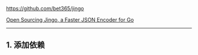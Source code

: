 https://github.com/bet365/jingo

[Open Sourcing Jingo, a Faster JSON Encoder for Go](https://bet365techblog.com/open-sourcing-jingo-a-faster-json-encoder-for-go)

---

## 1. 添加依赖